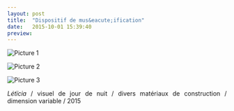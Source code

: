 ```yaml
---
layout: post
title:  "Dispositif de mus&eacute;ification"
date:   2015-10-01 15:39:40
preview:
---
```


![Picture 1]()

![Picture 2]()

![Picture 3]()

<p style="text-align:justify">
<span style="font-style: italic;">L&eacute;t&iuml;cia</span>   / visuel de jour de nuit / divers mat&eacute;riaux de construction / dimension variable / 2015
</p>